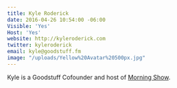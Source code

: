 ```yaml
---
title: Kyle Roderick
date: 2016-04-26 10:54:00 -06:00
Visible: 'Yes'
Host: 'Yes'
website: http://kyleroderick.com
twitter: kyleroderick
email: kyle@goodstuff.fm
image: "/uploads/Yellow%20Avatar%20500px.jpg"
---
```


Kyle is a Goodstuff Cofounder and host of [Morning Show](http://goodstuff.fm/morningshow).